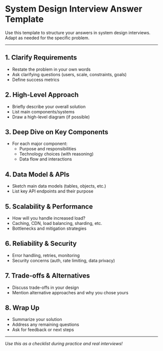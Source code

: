 # System Design Interview Answer Template

Use this template to structure your answers in system design interviews. Adapt as needed for the specific problem.

---

## 1. Clarify Requirements

- Restate the problem in your own words
- Ask clarifying questions (users, scale, constraints, goals)
- Define success metrics

## 2. High-Level Approach

- Briefly describe your overall solution
- List main components/systems
- Draw a high-level diagram (if possible)

## 3. Deep Dive on Key Components

- For each major component:
  - Purpose and responsibilities
  - Technology choices (with reasoning)
  - Data flow and interactions

## 4. Data Model & APIs

- Sketch main data models (tables, objects, etc.)
- List key API endpoints and their purpose

## 5. Scalability & Performance

- How will you handle increased load?
- Caching, CDN, load balancing, sharding, etc.
- Bottlenecks and mitigation strategies

## 6. Reliability & Security

- Error handling, retries, monitoring
- Security concerns (auth, rate limiting, data privacy)

## 7. Trade-offs & Alternatives

- Discuss trade-offs in your design
- Mention alternative approaches and why you chose yours

## 8. Wrap Up

- Summarize your solution
- Address any remaining questions
- Ask for feedback or next steps

---

_Use this as a checklist during practice and real interviews!_
